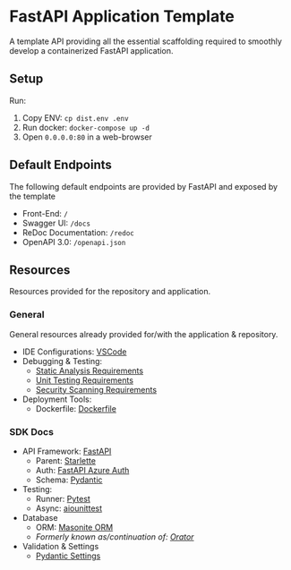 # FastAPI Application Template
A template API providing all the essential scaffolding required to smoothly develop a containerized FastAPI application.

## Setup
Run:
1. Copy ENV: `cp dist.env .env`
2. Run docker: `docker-compose up -d`
3. Open `0.0.0.0:80` in a web-browser


## Default Endpoints
The following default endpoints are provided by FastAPI and exposed by the template
- Front-End: `/`
- Swagger UI: `/docs`
- ReDoc Documentation: `/redoc`
- OpenAPI 3.0: `/openapi.json`


## Resources
Resources provided for the repository and application.

### General
General resources already provided for/with the application & repository.
- IDE Configurations: [VSCode](resources/vscode)
- Debugging & Testing:
  - [Static Analysis Requirements](resources/requirements/analysis.txt)
  - [Unit Testing Requirements](resources/requirements/testing.txt)
  - [Security Scanning Requirements](resources/requirements/security.txt)
- Deployment Tools:
  - Dockerfile: [Dockerfile](Dockerfile)

### SDK Docs
- API Framework: [FastAPI](https://fastapi.tiangolo.com/)
  - Parent: [Starlette](https://www.starlette.io/)
  - Auth: [FastAPI Azure Auth](https://github.com/Intility/fastapi-azure-auth)
  - Schema: [Pydantic](https://pydantic-docs.helpmanual.io/)
- Testing:
  - Runner: [Pytest](https://docs.pytest.org/en/6.2.x/)
  - Async: [aiounittest](https://pypi.org/project/aiounittest/)
- Database
  - ORM: [Masonite ORM](https://orm.masoniteproject.com/)
  - _Formerly known as/continuation of: [Orator](https://orator-orm.com/)_
- Validation & Settings
  - [Pydantic Settings](https://pydantic-docs.helpmanual.io/usage/settings/)
